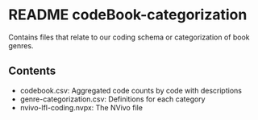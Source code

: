 # README codeBook-categorization

Contains files that relate to our coding schema or categorization of book genres.

## Contents

- codebook.csv: Aggregated code counts by code with descriptions
- genre-categorization.csv: Definitions for each category
- nvivo-lfl-coding.nvpx: The NVivo file





